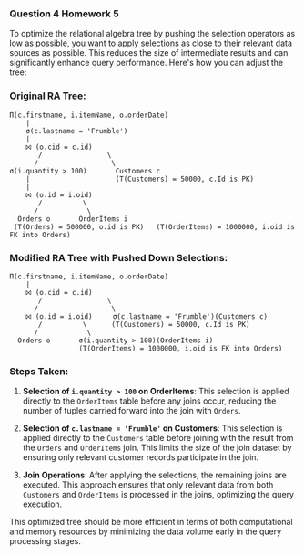 
### Question 4 Homework 5 

To optimize the relational algebra tree by pushing the selection operators as low as possible, you want to apply selections as close to their relevant data sources as possible. This reduces the size of intermediate results and can significantly enhance query performance. Here's how you can adjust the tree:

### Original RA Tree:
```
Π(c.firstname, i.itemName, o.orderDate)
    |
    σ(c.lastname = 'Frumble')
    |
    ⨝ (o.cid = c.id)
       /                \
      /                  \
σ(i.quantity > 100)       Customers c
    |                     (T(Customers) = 50000, c.Id is PK)
    |
    ⨝ (o.id = i.oid)
       /          \
      /            \
  Orders o       OrderItems i
 (T(Orders) = 500000, o.id is PK)   (T(OrderItems) = 1000000, i.oid is FK into Orders)
```

### Modified RA Tree with Pushed Down Selections:
```
Π(c.firstname, i.itemName, o.orderDate)
    |
    ⨝ (o.cid = c.id)
       /                \
      /                  \
    ⨝ (o.id = i.oid)     σ(c.lastname = 'Frumble')(Customers c)
       /          \      (T(Customers) = 50000, c.Id is PK)
      /            \
  Orders o       σ(i.quantity > 100)(OrderItems i)
                 (T(OrderItems) = 1000000, i.oid is FK into Orders)
```

### Steps Taken:
1. **Selection of `i.quantity > 100` on OrderItems**: This selection is applied directly to the `OrderItems` table before any joins occur, reducing the number of tuples carried forward into the join with `Orders`.

2. **Selection of `c.lastname = 'Frumble'` on Customers**: This selection is applied directly to the `Customers` table before joining with the result from the `Orders` and `OrderItems` join. This limits the size of the join dataset by ensuring only relevant customer records participate in the join.

3. **Join Operations**: After applying the selections, the remaining joins are executed. This approach ensures that only relevant data from both `Customers` and `OrderItems` is processed in the joins, optimizing the query execution.

This optimized tree should be more efficient in terms of both computational and memory resources by minimizing the data volume early in the query processing stages.